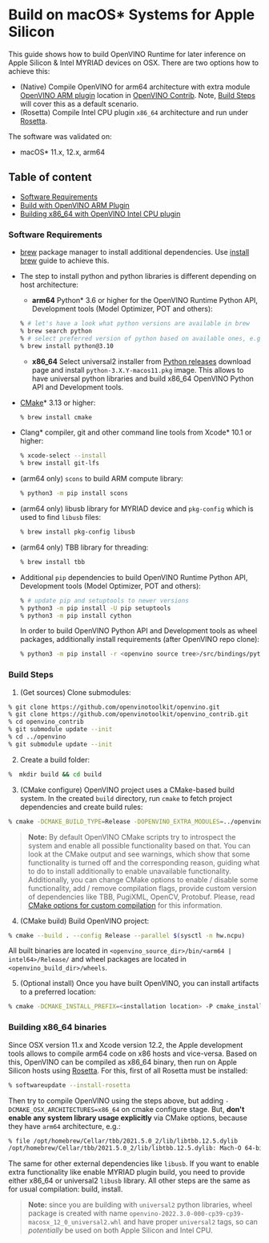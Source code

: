 # Build on macOS* Systems for Apple Silicon

This guide shows how to build OpenVINO Runtime for later inference on Apple Silicon & Intel MYRIAD devices on OSX.
There are two options how to achieve this:
- (Native) Compile OpenVINO for arm64 architecture with extra module [OpenVINO ARM plugin] location in [OpenVINO Contrib]. Note, [Build Steps](#build-steps) will cover this as a default scenario.
- (Rosetta) Compile Intel CPU plugin `x86_64` architecture and run under [Rosetta].

The software was validated on:
- macOS\* 11.x, 12.x, arm64

## Table of content

  - [Software Requirements](#software-requirements)
  - [Build with OpenVINO ARM Plugin](#build-steps)
  - [Building x86_64 with OpenVINO Intel CPU plugin](#building-x86_64-binaries)

### Software Requirements

- [brew] package manager to install additional dependencies. Use [install brew](https://brew.sh) guide to achieve this.

- The step to install python and python libraries is different depending on host architecture:
  - **arm64** Python\* 3.6 or higher for the OpenVINO Runtime Python API, Development tools (Model Optimizer, POT and others):
  ```sh
  % # let's have a look what python versions are available in brew
  % brew search python
  % # select preferred version of python based on available ones, e.g. 3.10
  % brew install python@3.10
  ```
  - **x86_64** Select universal2 installer from [Python releases] download page and install `python-3.X.Y-macos11.pkg` image. This allows to have universal python libraries and build x86_64 OpenVINO Python API and Development tools.

- [CMake]\* 3.13 or higher:
  ```sh
  % brew install cmake
  ```
- Clang\* compiler, git and other command line tools from Xcode\* 10.1 or higher:
  ```sh
  % xcode-select --install
  % brew install git-lfs
  ```
- (arm64 only) `scons` to build ARM compute library:
  ```sh
  % python3 -m pip install scons
  ```
- (arm64 only) libusb library for MYRIAD device and `pkg-config` which is used to find `libusb` files:
  ```sh
  % brew install pkg-config libusb
  ```
- (arm64 only) TBB library for threading:
  ```sh
  % brew install tbb
  ```
- Additional `pip` dependencies to build OpenVINO Runtime Python API, Development tools (Model Optimizer, POT and others):
  ```sh
  % # update pip and setuptools to newer versions
  % python3 -m pip install -U pip setuptools
  % python3 -m pip install cython
  ```
  In order to build OpenVINO Python API and Development tools as wheel packages, additionally install requirements (after OpenVINO repo clone):
  ```sh
  % python3 -m pip install -r <openvino source tree>/src/bindings/python/wheel/requirements-dev.txt
  ```

### Build Steps

1. (Get sources) Clone submodules:
```sh
% git clone https://github.com/openvinotoolkit/openvino.git
% git clone https://github.com/openvinotoolkit/openvino_contrib.git
% cd openvino_contrib
% git submodule update --init
% cd ../openvino
% git submodule update --init
```
2. Create a build folder:
```sh
%  mkdir build && cd build
```
3. (CMake configure) OpenVINO project uses a CMake-based build system. In the created `build` directory, run `cmake` to fetch project dependencies and create build rules:
```sh
% cmake -DCMAKE_BUILD_TYPE=Release -DOPENVINO_EXTRA_MODULES=../openvino_contrib/modules/arm_plugin ..
```
> **Note:** By default OpenVINO CMake scripts try to introspect the system and enable all possible functionality based on that. You can look at the CMake output and see warnings, which show that some functionality is turned off and the corresponding reason, guiding what to do to install additionally to enable unavailable functionality. Additionally, you can change CMake options to enable / disable some functionality, add / remove compilation flags, provide custom version of dependencies like TBB, PugiXML, OpenCV, Protobuf. Please, read [CMake options for custom compilation](CMakeOptionsForCustomCompilation) for this information.
4. (CMake build) Build OpenVINO project:
```sh
% cmake --build . --config Release --parallel $(sysctl -n hw.ncpu)
```
All built binaries are located in `<openvino_source_dir>/bin/<arm64 | intel64>/Release/` and wheel packages are located in `<openvino_build_dir>/wheels`. 

5. (Optional install) Once you have built OpenVINO, you can install artifacts to a preferred location:
```sh
% cmake -DCMAKE_INSTALL_PREFIX=<installation location> -P cmake_install.cmake
```

### Building x86_64 binaries

Since OSX version 11.x and Xcode version 12.2, the Apple development tools allows to compile arm64 code on x86 hosts and vice-versa. Based on this, OpenVINO can be compiled as x86_64 binary, then run on Apple Silicon hosts using [Rosetta]. For this, first of all Rosetta must be installed:

```sh
% softwareupdate --install-rosetta
```

Then try to compile OpenVINO using the steps above, but adding `-DCMAKE_OSX_ARCHITECTURES=x86_64` on cmake configure stage. But, **don't enable any system library usage explicitly** via CMake options, because they have `arm64` architecture, e.g.:
```sh
% file /opt/homebrew/Cellar/tbb/2021.5.0_2/lib/libtbb.12.5.dylib
/opt/homebrew/Cellar/tbb/2021.5.0_2/lib/libtbb.12.5.dylib: Mach-O 64-bit dynamically linked shared library arm64
```

The same for other external dependencies like `libusb`. If you want to enable extra functionality like enable MYRIAD plugin build, you need to provide either x86_64 or universal2 `libusb` library. All other steps are the same as for usual compilation: build, install.

> **Note:** since you are building with `universal2` python libraries, wheel package is created with name `openvino-2022.3.0-000-cp39-cp39-macosx_12_0_universal2.whl` and have proper `universal2` tags, so can *potentially* be used on both Apple Silicon and Intel CPU.

[CMake]:https://cmake.org/download/
[brew]:https://brew.sh
[Rosetta]:https://support.apple.com/en-us/HT211861
[OpenVINO Contrib]: https://github.com/openvinotoolkit/openvino_contrib/tree/master
[OpenVINO ARM plugin]: https://github.com/openvinotoolkit/openvino_contrib/tree/master/modules/arm_plugin
[Python releases]: https://www.python.org/downloads/macos/
[oneTBB]: https://github.com/oneapi-src/oneTBB